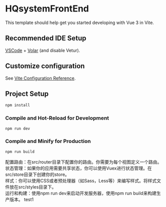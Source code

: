 # HQsystemFrontEnd

This template should help get you started developing with Vue 3 in Vite.

## Recommended IDE Setup

[VSCode](https://code.visualstudio.com/) + [Volar](https://marketplace.visualstudio.com/items?itemName=Vue.volar) (and disable Vetur).

## Customize configuration

See [Vite Configuration Reference](https://vitejs.dev/config/).

## Project Setup

```sh
npm install
```

### Compile and Hot-Reload for Development

```sh
npm run dev
```

### Compile and Minify for Production

```sh
npm run build
```

配置路由：在src/router目录下配置你的路由。你需要为每个视图定义一个路由。  
状态管理：如果你的应用需要共享状态，你可以使用Vuex进行状态管理。在src/store目录下创建你的store。  
样式：你可以使用CSS或者预处理器（如Sass，Less等）来编写样式。将样式文件放在src/styles目录下。  
运行和构建：使用npm run dev来启动开发服务器，使用npm run build来构建生产版本。
test1
